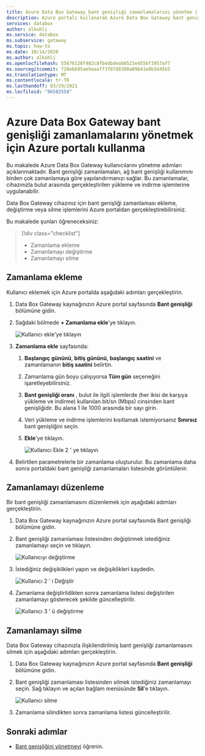 ```yaml
---
title: Azure Data Box Gateway bant genişliği zamanlamalarını yönetme | Microsoft Docs
description: Azure portalı kullanarak Azure Data Box Gateway bant genişliği zamanlamalarını yönetme adımları.
services: databox
author: alkohli
ms.service: databox
ms.subservice: gateway
ms.topic: how-to
ms.date: 10/14/2020
ms.author: alkohli
ms.openlocfilehash: 55676128f482c8fb4dbdeab0523e4556f3957af7
ms.sourcegitcommit: f28ebb95ae9aaaff3f87d8388a09b41e0b3445b5
ms.translationtype: MT
ms.contentlocale: tr-TR
ms.lasthandoff: 03/29/2021
ms.locfileid: "96582558"
---
```

# <a name="use-the-azure-portal-to-manage-bandwidth-schedules-on-your-azure-data-box-gateway"></a>Azure Data Box Gateway bant genişliği zamanlamalarını yönetmek için Azure portalı kullanma  

Bu makalede Azure Data Box Gateway kullanıcılarını yönetme adımları açıklanmaktadır. Bant genişliği zamanlamaları, ağ bant genişliği kullanımını birden çok zamanlamaya göre yapılandırmanızı sağlar. Bu zamanlamalar, cihazınızla bulut arasında gerçekleştirilen yükleme ve indirme işlemlerine uygulanabilir.

Data Box Gateway cihazınız için bant genişliği zamanlaması ekleme, değiştirme veya silme işlemlerini Azure portaldan gerçekleştirebilirsiniz.

Bu makalede şunları öğreneceksiniz:

> [!div class="checklist"]
>
> * Zamanlama ekleme
> * Zamanlamayı değiştirme
> * Zamanlamayı silme

## <a name="add-a-schedule"></a>Zamanlama ekleme

Kullanıcı eklemek için Azure portalda aşağıdaki adımları gerçekleştirin.

1. Data Box Gateway kaynağınızın Azure portal sayfasında **Bant genişliği** bölümüne gidin.
2. Sağdaki bölmede **+ Zamanlama ekle**'ye tıklayın.

    ![Kullanıcı ekle'ye tıklayın](media/data-box-gateway-manage-bandwidth-schedules/add-schedule-1.png)

3. **Zamanlama ekle** sayfasında: 

   1. **Başlangıç gününü**, **bitiş gününü**, **başlangıç saatini** ve zamanlamanın **bitiş saatini** belirtin. 
   2. Zamanlama gün boyu çalışıyorsa **Tüm gün** seçeneğini işaretleyebilirsiniz. 
   3. **Bant genişliği oranı** , bulut ile ilgili işlemlerde (her ikisi de karşıya yükleme ve indirme) kullanılan bit/sn (Mbps) cinsinden bant genişliğidir. Bu alana 1 ile 1000 arasında bir sayı girin. 
   4. Veri yükleme ve indirme işlemlerini kısıtlamak istemiyorsanız **Sınırsız** bant genişliğini seçin. 
   5. **Ekle**'ye tıklayın.

      ![Kullanıcı Ekle 2 ' ye tıklayın](media/data-box-gateway-manage-bandwidth-schedules/add-schedule-2.png)

3. Belirtilen parametrelerle bir zamanlama oluşturulur. Bu zamanlama daha sonra portaldaki bant genişliği zamanlamaları listesinde görüntülenir.


## <a name="edit-schedule"></a>Zamanlamayı düzenleme

Bir bant genişliği zamanlamasını düzenlemek için aşağıdaki adımları gerçekleştirin. 

1. Data Box Gateway kaynağınızın Azure portal sayfasında Bant genişliği bölümüne gidin. 
2. Bant genişliği zamanlaması listesinden değiştirmek istediğiniz zamanlamayı seçin ve tıklayın.

    ![Kullanıcıyı değiştirme](media/data-box-gateway-manage-bandwidth-schedules/modify-schedule-1.png)

3. İstediğiniz değişiklikleri yapın ve değişiklikleri kaydedin.

    ![Kullanıcı 2 ' i Değiştir](media/data-box-gateway-manage-bandwidth-schedules/modify-schedule-2.png)

4. Zamanlama değiştirildikten sonra zamanlama listesi değiştirilen zamanlamayı gösterecek şekilde güncelleştirilir.

    ![Kullanıcı 3 ' ü değiştirme](media/data-box-gateway-manage-bandwidth-schedules/modify-schedule-3.png)


## <a name="delete-a-schedule"></a>Zamanlamayı silme

Data Box Gateway cihazınızla ilişkilendirilmiş bant genişliği zamanlamasını silmek için aşağıdaki adımları gerçekleştirin.

1. Data Box Gateway kaynağınızın Azure portal sayfasında **Bant genişliği** bölümüne gidin.  

2. Bant genişliği zamanlaması listesinden silmek istediğiniz zamanlamayı seçin. Sağ tıklayın ve açılan bağlam menüsünde **Sil**'e tıklayın. 

   ![Kullanıcı silme](media/data-box-gateway-manage-bandwidth-schedules/delete-schedule-1.png)

3.  Zamanlama silindikten sonra zamanlama listesi güncelleştirilir.



## <a name="next-steps"></a>Sonraki adımlar

- [Bant genişliğini yönetmeyi](data-box-gateway-manage-bandwidth-schedules.md) öğrenin. 
